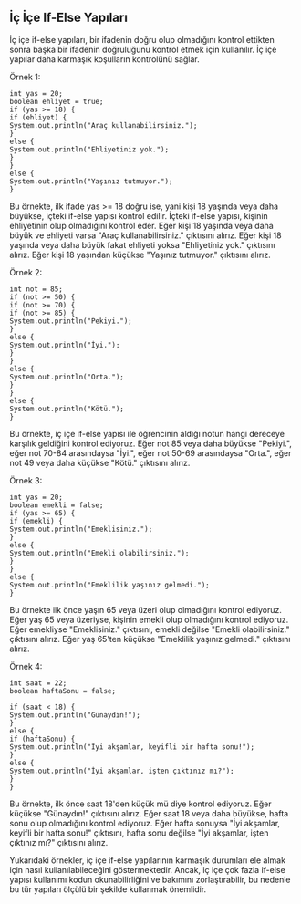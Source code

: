 İç İçe If-Else Yapıları
-
İç içe if-else yapıları, bir ifadenin doğru olup olmadığını kontrol ettikten sonra başka bir ifadenin doğruluğunu kontrol etmek için kullanılır. İç içe yapılar daha karmaşık koşulların kontrolünü sağlar.

Örnek 1:

    int yas = 20;
    boolean ehliyet = true;
    if (yas >= 18) {    
    if (ehliyet) {        
    System.out.println("Araç kullanabilirsiniz.");    
    }
    else {        
    System.out.println("Ehliyetiniz yok.");    
    }
    }
    else {    
    System.out.println("Yaşınız tutmuyor.");
    }

Bu örnekte, ilk ifade yas >= 18 doğru ise, yani kişi 18 yaşında veya daha büyükse, içteki if-else yapısı kontrol edilir. İçteki if-else yapısı, kişinin ehliyetinin olup olmadığını kontrol eder. Eğer kişi 18 yaşında veya daha büyük ve ehliyeti varsa "Araç kullanabilirsiniz." çıktısını alırız. Eğer kişi 18 yaşında veya daha büyük fakat ehliyeti yoksa "Ehliyetiniz yok." çıktısını alırız. Eğer kişi 18 yaşından küçükse "Yaşınız tutmuyor." çıktısını alırız.

Örnek 2:

    int not = 85;
    if (not >= 50) {    
    if (not >= 70) {        
    if (not >= 85) {            
    System.out.println("Pekiyi.");        
    }
    else {            
    System.out.println("İyi.");        
    }    
    }
    else {        
    System.out.println("Orta.");    
    }
    }
    else {    
    System.out.println("Kötü.");
    }

Bu örnekte, iç içe if-else yapısı ile öğrencinin aldığı notun hangi dereceye karşılık geldiğini kontrol ediyoruz. Eğer not 85 veya daha büyükse "Pekiyi.", eğer not 70-84 arasındaysa "İyi.", eğer not 50-69 arasındaysa "Orta.", eğer not 49 veya daha küçükse "Kötü." çıktısını alırız.

Örnek 3:

    int yas = 20;
    boolean emekli = false;
    if (yas >= 65) {    
    if (emekli) {        
    System.out.println("Emeklisiniz.");    
    }
    else {        
    System.out.println("Emekli olabilirsiniz.");    
    }
    }
    else {    
    System.out.println("Emeklilik yaşınız gelmedi.");
    }

Bu örnekte ilk önce yaşın 65 veya üzeri olup olmadığını kontrol ediyoruz. Eğer yaş 65 veya üzeriyse, kişinin emekli olup olmadığını kontrol ediyoruz. Eğer emekliyse "Emeklisiniz." çıktısını, emekli değilse "Emekli olabilirsiniz." çıktısını alırız. Eğer yaş 65'ten küçükse "Emeklilik yaşınız gelmedi." çıktısını alırız.

Örnek 4:

    int saat = 22;
    boolean haftaSonu = false;
    
    if (saat < 18) {    
    System.out.println("Günaydın!");
    }
    else {    
    if (haftaSonu) {        
    System.out.println("İyi akşamlar, keyifli bir hafta sonu!");    
    }
    else {        
    System.out.println("İyi akşamlar, işten çıktınız mı?");    
    }
    }

Bu örnekte, ilk önce saat 18'den küçük mü diye kontrol ediyoruz. Eğer küçükse "Günaydın!" çıktısını alırız. Eğer saat 18 veya daha büyükse, hafta sonu olup olmadığını kontrol ediyoruz. Eğer hafta sonuysa "İyi akşamlar, keyifli bir hafta sonu!" çıktısını, hafta sonu değilse "İyi akşamlar, işten çıktınız mı?" çıktısını alırız.

Yukarıdaki örnekler, iç içe if-else yapılarının karmaşık durumları ele almak için nasıl kullanılabileceğini göstermektedir. Ancak, iç içe çok fazla if-else yapısı kullanımı kodun okunabilirliğini ve bakımını zorlaştırabilir, bu nedenle bu tür yapıları ölçülü bir şekilde kullanmak önemlidir.